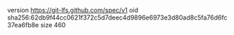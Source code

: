 version https://git-lfs.github.com/spec/v1
oid sha256:62db9f44cc0621f372c5d7deec4d9896e6973e3d80ad8c5fa76d6fc37ea6fb8e
size 460
